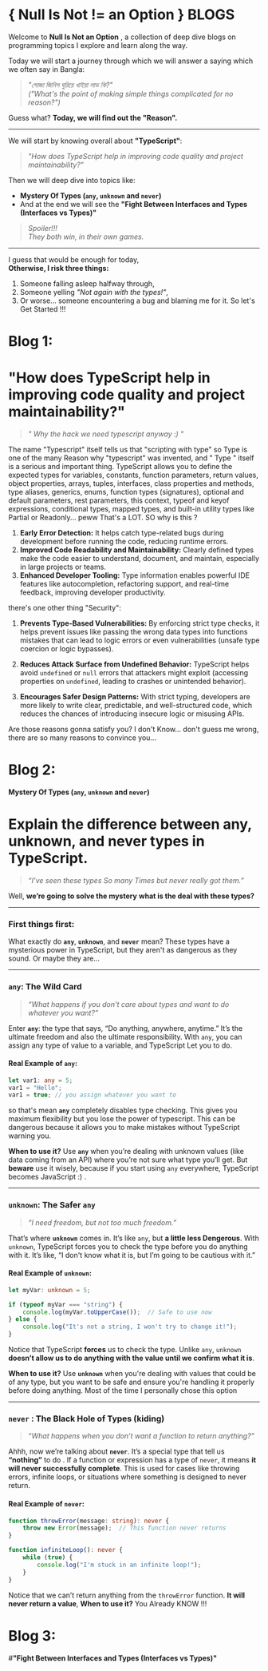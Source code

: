 # { Null Is Not != an Option } BLOGS

Welcome to **Null Is Not an Option** , a collection of deep dive blogs on programming topics I explore and learn along the way.


Today we will start a journey through which we will answer a saying which we often say in Bangla:

> _"সোজা জিনিস ঘুরিয়ে খাইয়া লাভ কি?"_  
> _("What's the point of making simple things complicated for no reason?")_

Guess what? **Today, we will find out the "Reason".**

---

We will start by knowing overall about **"TypeScript"**:

> _"How does TypeScript help in improving code quality and project maintainability?"_

Then we will deep dive into topics like:

- **Mystery Of Types (`any`, `unknown` and `never`)**
- And at the end we will see the **"Fight Between Interfaces and Types (Interfaces vs Types)"**

> _Spoiler!!!_  
> _They both win, in their own games._

---

I guess that would be enough for today,  
**Otherwise, I risk three things:**

1. Someone falling asleep halfway through,  
2. Someone yelling _"Not again with the types!"_,  
3. Or worse… someone encountering a bug and blaming me for it.
So let's Get Started !!!

# Blog 1:
# "How does TypeScript help in improving code quality and project maintainability?"
> _" Why the hack we need typescript anyway :) "_

The name "Typescript" itself tells us that "scripting with type" so Type is one of the many Reason why "typescript" was invented, and " Type " itself is a serious and important thing. TypeScript allows you to define the expected types for variables, constants, function parameters, return values, object properties, arrays, tuples, interfaces, class properties and methods, type aliases, generics, enums, function types (signatures), optional and default parameters, rest parameters, this context, typeof and keyof expressions, conditional types, mapped types, and built-in utility types like Partial or Readonly... peww That's a LOT. SO why is this ? 
1. **Early Error Detection:** It helps catch type-related bugs during development before running the code, reducing runtime errors.
2. **Improved Code Readability and Maintainability:** Clearly defined types make the code easier to understand, document, and maintain, especially in large projects or teams.
3. **Enhanced Developer Tooling:** Type information enables powerful IDE features like autocompletion, refactoring support, and real-time feedback, improving developer productivity.

there's one other thing "Security":

1. **Prevents Type-Based Vulnerabilities:** By enforcing strict type checks, it helps prevent issues like passing the wrong data types into functions mistakes that can lead to logic errors or even vulnerabilities (unsafe type coercion or logic bypasses).

2. **Reduces Attack Surface from Undefined Behavior:** TypeScript helps avoid `undefined` or `null` errors that attackers might exploit (accessing properties on `undefined`, leading to crashes or unintended behavior).

3. **Encourages Safer Design Patterns:** With strict typing, developers are more likely to write clear, predictable, and well-structured code, which reduces the chances of introducing insecure logic or misusing APIs.

Are those reasons gonna satisfy you? I don't Know... don't guess me wrong, there are so many reasons to convince you...



# Blog 2:
**Mystery Of Types (`any`, `unknown` and `never`)**
# **Explain the difference between any, unknown, and never types in TypeScript.**




> *“I’ve seen these types So many Times but never really *got* them.”*

Well, **we’re going to solve the mystery** **what is the deal with these types?**

---

### First things first:

What exactly do **`any`**, **`unknown`**, and **`never`** mean? These types have a mysterious power in TypeScript, but they aren't as dangerous as they sound. Or maybe they are...

---

### **`any`: The Wild Card**

> *“What happens if you don't care about types and want to do whatever you want?”*

Enter **`any`**: the type that says, “Do anything, anywhere, anytime.” It’s the ultimate freedom and also the ultimate responsibility. With `any`, you can assign any type of value to a variable, and TypeScript Let you to do.

#### Real Example of `any`:

```typescript
let var1: any = 5;
var1 = "Hello";  
var1 = true; // you assign whatever you want to     
```

so that's mean **`any`** completely disables type checking. This gives you maximum flexibility but you lose the power of typescript. This can be dangerous because it allows you to make mistakes without TypeScript warning you.

**When to use it?**
Use **`any`** when you’re dealing with unknown values (like data coming from an API) where you’re not sure what type you’ll get. But **beware** use it wisely, because if you start using `any` everywhere, TypeScript becomes JavaScript :) .

---

### **`unknown`: The Safer `any`**

> *“I need freedom, but not *too* much freedom.”*

That’s where **`unknown`** comes in. It’s like `any`, but **a little less Dengerous**. With `unknown`, TypeScript forces you to check the type before you do anything with it. It’s like, “I don't know what it is, but I’m going to be cautious with it.”

#### Real Example of `unknown`:

```typescript
let myVar: unknown = 5;

if (typeof myVar === "string") {
    console.log(myVar.toUpperCase());  // Safe to use now
} else {
    console.log("It's not a string, I won't try to change it!");
}
```

Notice that TypeScript **forces** us to check the type. Unlike `any`, `unknown` **doesn’t allow us to do anything with the value until we confirm what it is**.

**When to use it?**
Use **`unknown`** when you're dealing with values that could be of any type, but you want to be safe and ensure you're handling it properly before doing anything. Most of the time I personally chose this option

---

### **`never` : The Black Hole of Types** (kiding)

> *“What happens when you don’t want a function to return anything?”*

Ahhh, now we’re talking about **`never`**. It’s a special type that tell us **“nothing”** to do . If a function or expression has a type of `never`, it means **it will never successfully complete**. This is used for cases like throwing errors, infinite loops, or situations where something is designed to never return.

#### Real Example of `never`:

```typescript
function throwError(message: string): never {
    throw new Error(message);  // This function never returns
}

function infiniteLoop(): never {
    while (true) {
        console.log("I'm stuck in an infinite loop!");
    }
}
```

Notice that we can’t return anything from the `throwError` function. **It will never return a value**, 
**When to use it?**
You Already KNOW !!!



# Blog 3:
#**"Fight Between Interfaces and Types (Interfaces vs Types)"**

